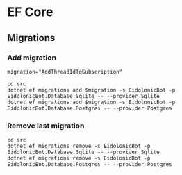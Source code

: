 # EF Core

## Migrations

### Add migration

```shell
migration="AddThreadIdToSubscription"

cd src
dotnet ef migrations add $migration -s EidolonicBot -p EidolonicBot.Database.Sqlite -- --provider Sqlite
dotnet ef migrations add $migration -s EidolonicBot -p EidolonicBot.Database.Postgres -- --provider Postgres
```

### Remove last migration

```shell
cd src
dotnet ef migrations remove -s EidolonicBot -p EidolonicBot.Database.Sqlite -- --provider Sqlite
dotnet ef migrations remove -s EidolonicBot -p EidolonicBot.Database.Postgres -- --provider Postgres
```